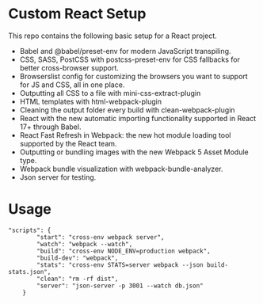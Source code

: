 # Custom React Setup

This repo contains the following basic setup for a React project.

- Babel and @babel/preset-env for modern JavaScript transpiling.
- CSS, SASS, PostCSS with postcss-preset-env for CSS fallbacks for better cross-browser support.
- Browserslist config for customizing the browsers you want to support for JS and CSS, all in one place.
- Outputting all CSS to a file with mini-css-extract-plugin
- HTML templates with html-webpack-plugin
- Cleaning the output folder every build with clean-webpack-plugin
- React with the new automatic importing functionality supported in React 17+ through Babel.
- React Fast Refresh in Webpack: the new hot module loading tool supported by the React team.
- Outputting or bundling images with the new Webpack 5 Asset Module type.
- Webpack bundle visualization with webpack-bundle-analyzer.
- Json server for testing.

# Usage

```
"scripts": {
		"start": "cross-env webpack server",
		"watch": "webpack --watch",
		"build": "cross-env NODE_ENV=production webpack",
		"build-dev": "webpack",
		"stats": "cross-env STATS=server webpack --json build-stats.json",
		"clean": "rm -rf dist",
		"server": "json-server -p 3001 --watch db.json"
	}
```

